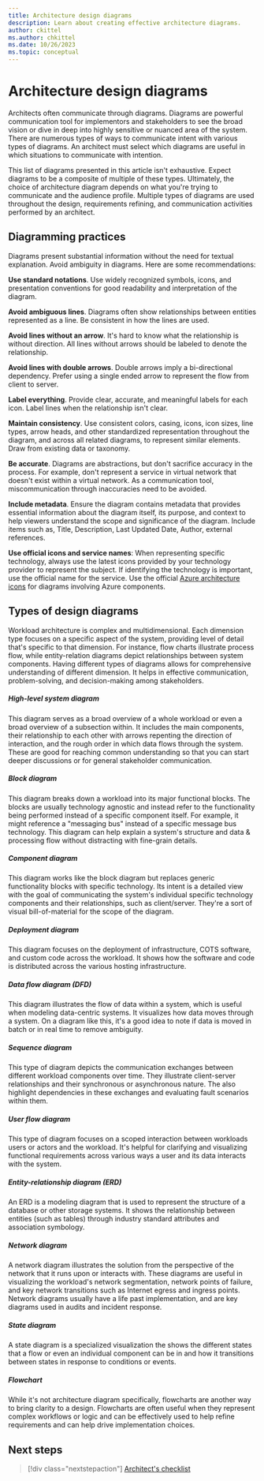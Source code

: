 ```yaml
---
title: Architecture design diagrams
description: Learn about creating effective architecture diagrams.
author: ckittel
ms.author: chkittel
ms.date: 10/26/2023
ms.topic: conceptual
---
```


# Architecture design diagrams

Architects often communicate through diagrams. Diagrams are powerful communication tool for implementors and stakeholders to see the broad vision or dive in deep into highly sensitive or nuanced area of the system. There are numerous types of ways to communicate intent with various types of diagrams. An architect must select which diagrams are useful in which situations to communicate with intention.

This list of diagrams presented in this article isn't exhaustive. Expect diagrams to be a composite of multiple of these types. Ultimately, the choice of architecture diagram depends on what you're trying to communicate and the audience profile. Multiple types of diagrams are used throughout the design, requirements refining, and communication activities performed by an architect. 

## Diagramming practices

Diagrams present substantial information without the need for textual explanation. Avoid ambiguity in diagrams. Here are some recommendations:

**Use standard notations**. Use widely recognized symbols, icons, and presentation conventions for good readability and interpretation of the diagram.

**Avoid ambiguous lines**. Diagrams often show relationships between entities represented as a line. Be consistent in how the lines are used.

**Avoid lines without an arrow**. It's hard to know what the relationship is without direction. All lines without arrows should be labeled to denote the relationship.

**Avoid lines with double arrows**. Double arrows imply a bi-directional dependency. Prefer using a single ended arrow to represent the flow from client to server.

**Label everything**. Provide clear, accurate, and meaningful labels for each icon. Label lines when the relationship isn't clear.

**Maintain consistency**. Use consistent colors, casing, icons, icon sizes, line types, arrow heads, and other standardized representation throughout the diagram, and across all related diagrams, to represent similar elements. Draw from existing data or taxonomy.

**Be accurate**. Diagrams are abstractions, but don't sacrifice accuracy in the process. For example, don't represent a service in virtual network that doesn't exist within a virtual network. As a communication tool, miscommunication through inaccuracies need to be avoided.

**Include metadata**. Ensure the diagram contains metadata that provides essential information about the diagram itself, its purpose, and context to help viewers understand the scope and significance of the diagram. Include items such as, Title, Description, Last Updated Date, Author, external references.

**Use official icons and service names**: When representing specific technology, always use the latest icons provided by your technology provider to represent the subject. If identifying the technology is important, use the official name for the service. Use the official [Azure architecture icons](/azure/architecture/icons/) for diagrams involving Azure components.

## Types of design diagrams

Workload architecture is complex and multidimensional. Each dimension type focuses on a specific aspect of the system, providing level of detail that's specific to that dimension. For instance, flow charts illustrate process flow, while entity-relation diagrams depict relationships between system components. Having different types of diagrams allows for comprehensive understanding of different dimension. It helps in effective communication, problem-solving, and decision-making among stakeholders.

##### High-level system diagram

This diagram serves as a broad overview of a whole workload or even a broad overview of a subsection within. It includes the main components, their relationship to each other with arrows repenting the direction of interaction, and the rough order in which data flows through the system. These are good for reaching common understanding so that you can start deeper discussions or for general stakeholder communication.



##### Block diagram

This diagram breaks down a workload into its major functional blocks. The blocks are usually technology agnostic and instead refer to the functionality being performed instead of a specific component itself. For example, it might reference a "messaging bus" instead of a specific message bus technology. This diagram can help explain a system's structure and data & processing flow without distracting with fine-grain details.



##### Component diagram

This diagram works like the block diagram but replaces generic functionality blocks with specific technology. Its intent is a detailed view with the goal of communicating the system's individual specific technology components and their relationships, such as client/server. They're a sort of visual bill-of-material for the scope of the diagram.



##### Deployment diagram

This diagram focuses on the deployment of infrastructure, COTS software, and custom code across the workload. It shows how the software and code is distributed across the various hosting infrastructure.



##### Data flow diagram (DFD)

This diagram illustrates the flow of data within a system, which is useful when modeling data-centric systems. It visualizes how data moves through a system. On a diagram like this, it's a good idea to note if data is moved in batch or in real time to remove ambiguity.


##### Sequence diagram

This type of diagram depicts the communication exchanges between different workload components over time. They illustrate client-server relationships and their synchronous or asynchronous nature. The also highlight dependencies in these exchanges and evaluating fault scenarios within them.



##### User flow diagram

This type of diagram focuses on a scoped interaction between workloads users or actors and the workload. It's helpful for clarifying and visualizing functional requirements across various ways a user and its data interacts with the system.



##### Entity-relationship diagram (ERD)

An ERD is a modeling diagram that is used to represent the structure of a database or other storage systems. It shows the relationship between entities (such as tables) through industry standard attributes and association symbology.



##### Network diagram

A network diagram illustrates the solution from the perspective of the network that it runs upon or interacts with. These diagrams are useful in visualizing the workload's network segmentation, network points of failure, and key network transitions such as Internet egress and ingress points. Network diagrams usually have a life past implementation, and are key diagrams used in audits and incident response.



##### State diagram

A state diagram is a specialized visualization the shows the different states that a flow or even an individual component can be in and how it transitions between states in response to conditions or events.



##### Flowchart

While it's not architecture diagram specifically, flowcharts are another way to bring clarity to a design. Flowcharts are often useful when they represent complex workflows or logic and can be effectively used to help refine requirements and can help drive implementation choices.


## Next steps

> [!div class="nextstepaction"]
> [Architect's checklist](checklist.md)
